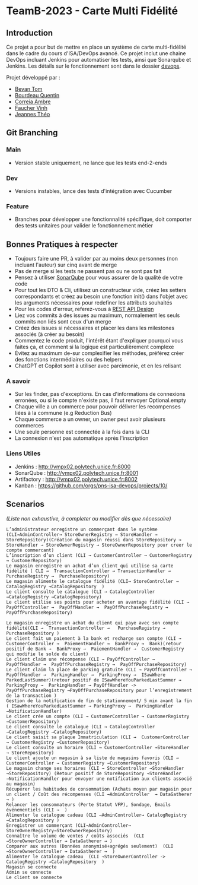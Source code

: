 TeamB-2023 - Carte Multi Fidélité
===

## Introduction

Ce projet a pour but de mettre en place un système de carte multi-fidélité dans le cadre du cours d'ISA/DevOps avancé.
Ce projet inclut une chaine DevOps incluant Jenkins pour automatiser les tests, ainsi que Sonarqube et Jenkins.
Les détails sur le fonctionnement sont dans le dossier [devops](devops).

Projet développé par :

+ [Bevan Tom](https://github.com/TomBevanIUT)
+ [Bourdeau Quentin](https://github.com/QuentinBourdeau)
+ [Correia Ambre](https://github.com/AmbreCorreia)
+ [Faucher Vinh](https://github.com/Supervinh)
+ [Jeannes Théo](https://github.com/JeannesTheo)

## Git Branching

### Main

* Version stable uniquement, ne lance que les tests end-2-ends

### Dev

* Versions instables, lance des tests d'intégration avec Cucumber

### Feature

* Branches pour développer une fonctionnalité spécifique, doit comporter des tests unitaires pour valider le
  fonctionnement métier

## Bonnes Pratiques à respecter

* Toujours faire une PR, à valider par au moins deux personnes (non incluant l'auteur) sur cinq avant de merge
* Pas de merge si les tests ne passent pas ou ne sont pas fait
* Pensez à utiliser [SonarQube](http://vmpx02.polytech.unice.fr:8001/) pour vous assurer de la qualité de votre code
* Pour tout les DTO & Cli, utilisez un constructeur vide, créez les setters correspondants et créez au besoin une
  fonction init() dans l'objet avec les arguments nécessaires pour redefiner les attributs souhaités
* Pour les codes d'erreur, referez-vous
  à [REST API Design](https://drive.google.com/file/d/1Vv8m1Sub5WFFe2O1NEZPyP88C0muBpUY/view)
* Liez vos commits à des issues au maximum, normalement les seuls commits non liés sont ceux d'un merge
* Créez des issues si nécessaires et placer les dans les milestones associés (à créer au besoin)
* Commentez le code produit, l'intérêt étant d'expliquer pourquoi vous faites ça, et comment si la logique est
  particulièrement complexe
* Évitez au maximum de-sur complexifier les méthodes, préférez créer des fonctions intermédiaires ou des helpers
* ChatGPT et Copilot sont à utiliser avec parcimonie, et en les relisant

### A savoir

* Sur les finder, pas d'exceptions. En cas d'informations de connexions erronées, ou si le compte n'existe pas, il faut
  renvoyer Optional.empty
* Chaque ville a un commerce pour pouvoir délivrer les recompenses liées à la commune (e.g Reduction Bus)
* Chaque commerce a un owner, un owner peut avoir plusieurs commerces
* Une seule personne est connectée à la fois dans la CLI
* La connexion n'est pas automatique après l'inscription

### Liens Utiles

+ Jenkins : http://vmpx02.polytech.unice.fr:8000
+ SonarQube : http://vmpx02.polytech.unice.fr:8001
+ Artifactory : http://vmpx02.polytech.unice.fr:8002
+ Kanban : https://github.com/orgs/pns-isa-devops/projects/10/

## Scenarios

*(Liste non exhaustive, à completer ou modifier dès que nécessaire)*

    L’administrateur enregistre un commerçant dans le système (CLI→AdminController→ StoreOwnerRegistry → StoreHandler → StoreRepository)(Création du magasin réussi dans StoreRepository → StoreHandler → StoreOwnerRegistry → StoreOwnerRepository pour creer le compte commercant)
    L’inscription d’un client (CLI → CustomerController → CustomerRegistry → CustomerRepository)
    Le magasin enregistre un achat d’un client qui utilise sa carte fidélité ( CLI →  TransactionController → TransactionHandler → PurchaseRegistry →  PurchaseRepository)
    Le magasin alimente le catalogue fidélité (CLI→ StoreController → CatalogRegistry →CatalogRepository  )
    Le client consulte le catalogue (CLI → CatalogController →CatalogRegistry →CatalogRepository)
    Le client utilise ses points pour acheter un avantage fidélité (CLI → PayOffController →  PayOffHandler →  PayOffPurchaseRegistry →  PayOffPurchaseRepository)
    
    Le magasin enregistre un achat du client qui paye avec son compte fidélité(CLI →  TransactionController →   PurchaseRegistry →  PurchaseRepository )
    Le client fait un paiement à la bank et recharge son compte (CLI →  CustomerController →  PaiementHandler →  BankProxy →  Bank)(retour positif de Bank →  BankProxy →  PaiementHandler →  CustomerRegistry qui modifie le solde du client)
    Le client claim une récompense (CLI → PayOffController →  PayOffHandler →  PayOffPurchaseRegistry →  PayOffPurchaseRepository)
    Le client claim la place de parking gratuite (CLI → PayOffController →  PayOffHandler →  ParkingHandler →  ParkingProxy →  ISawWhere ParkedLastSummer)(retour positif de ISawWhereYouParkedLastSummer → ParkingProxy →  ParkingHandler → PayOffHandler -> PayOffPurchaseRegistry →PayOffPurchaseRepository pour l’enregistrement de la transaction )
    Gestion de la notification de fin de stationnement/ 5 min avant la fin ( ISawWhereYouParkedLastSummer → ParkingProxy →  ParkingHandler →NotificationHandler)
    Le client crée un compte (CLI → CustomerController → CustomerRegistry →CustomerRepository)
    Le client consulte le catalogue (CLI → CatalogController →CatalogRegistry →CatalogRepository)
    Le client saisit sa plaque Immatriculation (CLI →  CustomerController → CustomerRegistry →CustomerRepository)
    Le client consulte un horaire (CLI → CustomerController →StoreHandler → StoreRepository)
    Le client ajoute un magasin à sa liste de magasins favoris (CLI → CustomerController → CustomerRegistry →CustomerRepository)
    Le magasin change ses horaires (CLI → StoreController →StoreHandler →StoreRepository) (Retour positif de StoreRepository →StoreHandler →NotificationHandler pour envoyer une notification aux clients associé au magasin)
    Récupérer les habitudes de consommation (Achats moyen par magasin pour un client / Coût des récompenses (CLI →AdminController  → DataGatherer → )
    Relancer les consommateurs (Perte Statut VFP), Sondage, Emails événementiels (CLI →  )
    Alimenter le catalogue cadeau (CLI →AdminController→ CatalogRegistry →CatalogRepository )
    Enregistrer un commerçant (CLI→AdminController→ StoreOwnerRegistry→StoreOwnerRepository)
    Connaître le volume de ventes / coûts associés  (CLI →StoreOwnerController → DataGatherer → )
    Comparer aux autres (Données anonymisé+agrégés seulement)  (CLI →StoreOwnerController → DataGatherer →  )
    Alimenter le catalogue cadeau  (CLI →StoreOwnerController -> CatalogRegistry →CatalogRepository  )
    Magasin se connecte
    Admin se connecte
    Le client se connecte
